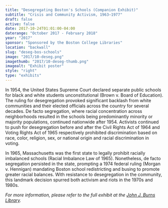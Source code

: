 ```yaml
---
title: "Desegregating Boston's Schools (Companion Exhibit)"
subtitle: "Crisis and Community Activism, 1963–1977"
draft: false
active: false
date: 2017-10-24T01:01:00-04:00
daterange: "October 2017 - February 2018"
year: "2017"
sponsor: "Sponsored by the Boston College Libraries"
location: "backwall"
slug: "deseg-bos-schools"
image: "2017/10-deseg.png"
imagethumb: "2017/10-deseg-thumb.png"
imagealt: "Exhibit poster"
style: "right"
type: "exhibits"
---
```


In 1954, the United States Supreme Court declared separate public schools for black and white students unconstitutional (Brown v. Board of Education). The ruling for desegregation provoked significant backlash from white communities and their elected officials across the country for several decades. De facto segregation, where racial concentration across neighborhoods resulted in the schools being predominantly minority or majority populations, continued nationwide after 1954. Activists continued to push for desegregation before and after the Civil Rights Act of 1964 and Voting Rights Act of 1965 respectively prohibited discrimination based on race, color, religion, sex, or national origin and racial discrimination in voting.

In 1965, Massachusetts was the first state to legally prohibit racially imbalanced schools (Racial Imbalance Law of 1965). Nonetheless, de facto segregation persisted in the state, prompting a 1974 federal ruling (Morgan v. Hennigan) mandating Boston school redistricting and busing to promote greater racial balances. With resistance to desegregation in the community, this landmark decision spurred both activism and riots in the 1970s and 1980s.

<em>For more information, please refer to the full exhibit at the <a href="http://library.bc.edu/exhibits/2017/Oct/desegregating-boston-schools/">John J. Burns Library</a>.</em>
